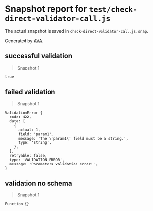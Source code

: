 # Snapshot report for `test/check-direct-validator-call.js`

The actual snapshot is saved in `check-direct-validator-call.js.snap`.

Generated by [AVA](https://avajs.dev).

## successful validation

> Snapshot 1

    true

## failed validation

> Snapshot 1

    ValidationError {
      code: 422,
      data: [
        {
          actual: 1,
          field: 'param1',
          message: 'The \'param1\' field must be a string.',
          type: 'string',
        },
      ],
      retryable: false,
      type: 'VALIDATION_ERROR',
      message: 'Parameters validation error!',
    }

## validation no schema

> Snapshot 1

    Function {}
